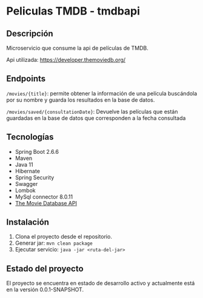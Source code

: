 # Peliculas TMDB - tmdbapi

## Descripción

Microservicio que consume la api de películas de TMDB.

Api utilizada: https://developer.themoviedb.org/

## Endpoints
`/movies/{title}`: permite obtener la información de una película buscándola por su nombre y guarda los resultados en la base de datos.

`/movies/saved/{consultationDate}`: Devuelve las películas que están guardadas en la base de datos que corresponden a la fecha consultada

## Tecnologías

- Spring Boot 2.6.6
- Maven
- Java 11
- Hibernate
- Spring Security
- Swagger
- Lombok
- MySql connector 8.0.11
- [The Movie Database API](https://developer.themoviedb.org/)


## Instalación

1. Clona el proyecto desde el repositorio.
2. Generar jar: `mvn clean package`
3. Ejecutar servicio: `java -jar <ruta-del-jar>`


## Estado del proyecto

El proyecto se encuentra en estado de desarrollo activo y actualmente está en la versión 0.0.1-SNAPSHOT. 

<!--
Uso
Instrucciones sobre cómo utilizar la API. Incluye ejemplos de solicitudes y respuestas si es relevante.

## Funcionalidades (aún en desarrollo)
- Permite obtener una película buscandola por el nombre
- Guarda un listado de las películas que han sido previamente consultadas


-->
